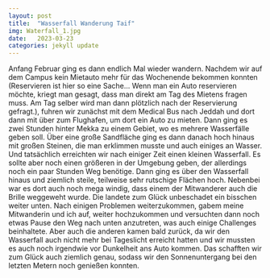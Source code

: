 ```yaml
---
layout: post
title:  "Wasserfall Wanderung Taif"
img: Waterfall_1.jpg
date:   2023-03-23
categories: jekyll update
---
```


Anfang Februar ging es dann endlich Mal wieder wandern. Nachdem wir auf dem Campus kein Mietauto mehr für das Wochenende bekommen konnten (Reservieren ist hier so eine Sache... Wenn man ein Auto reservieren möchte, kriegt man gesagt, dass man direkt am Tag des Mietens fragen muss. Am Tag selber wird man dann plötzlich nach der Reservierung gefragt.), fuhren wir zunächst mit dem Medical Bus nach Jeddah und dort dann mit über zum Flughafen, um dort ein Auto zu mieten.
Dann ging es zwei Stunden hinter Mekka zu einem Gebiet, wo es mehrere Wasserfälle geben soll.
Über eine große Sandfläche ging es dann danach hoch hinaus mit großen Steinen, die man erklimmen musste und auch einiges an Wasser.
Und tatsächlich erreichten wir nach einiger Zeit einen kleinen Wasserfall. Es sollte aber noch einen größeren in der Umgebung geben, der allerdings noch ein paar Stunden Weg benötige. Dann ging es über den Wasserfall hinaus und ziemlich steile, teilweise sehr rutschige Flächen hoch. Nebenbei war es dort auch noch mega windig, dass einem der Mitwanderer auch die Brille weggeweht wurde. Die landete zum Glück unbeschadet ein bisschen weiter unten.
Nach einigen Problemen weiterzukommen, gabem meine Mitwanderin und ich auf, weiter hochzukommen und versuchten dann noch etwas Pause den Weg nach unten anzutreten, was auch einige Challenges beinhaltete.
Aber auch die anderen kamen bald zurück, da wir den Wasserfall auch nicht mehr bei Tageslicht erreicht hatten und wir mussten es auch noch irgendwie vor Dunkelheit ans Auto kommen. Das schafften wir zum Glück auch ziemlich genau, sodass wir den Sonnenuntergang bei den letzten Metern noch genießen konnten.
